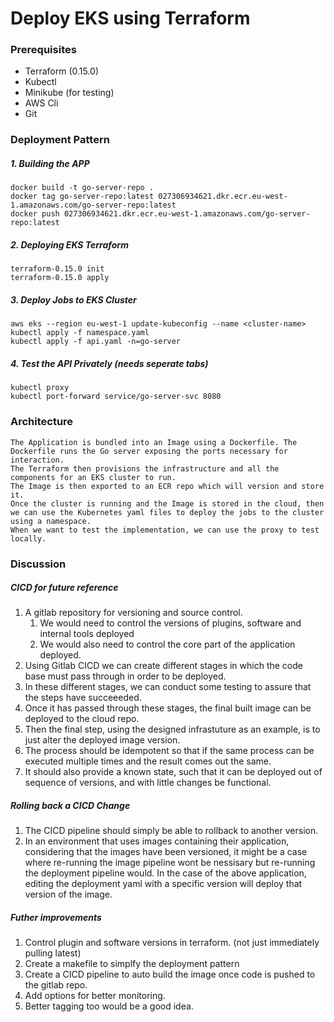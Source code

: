 # Deploy EKS using Terraform

### Prerequisites
* Terraform (0.15.0)
* Kubectl
* Minikube (for testing)
* AWS Cli
* Git


### Deployment Pattern
##### 1. Building the APP
```
docker build -t go-server-repo .
docker tag go-server-repo:latest 027306934621.dkr.ecr.eu-west-1.amazonaws.com/go-server-repo:latest
docker push 027306934621.dkr.ecr.eu-west-1.amazonaws.com/go-server-repo:latest
```

##### 2. Deploying EKS Terraform
```
terraform-0.15.0 init
terraform-0.15.0 apply
```

##### 3. Deploy Jobs to EKS Cluster
```
aws eks --region eu-west-1 update-kubeconfig --name <cluster-name>
kubectl apply -f namespace.yaml
kubectl apply -f api.yaml -n=go-server
```

##### 4. Test the API Privately (needs seperate tabs)
```
kubectl proxy
kubectl port-forward service/go-server-svc 8080
```

### Architecture
```
The Application is bundled into an Image using a Dockerfile. The Dockerfile runs the Go server exposing the ports necessary for interaction.
The Terraform then provisions the infrastructure and all the components for an EKS cluster to run.
The Image is then exported to an ECR repo which will version and store it.
Once the cluster is running and the Image is stored in the cloud, then we can use the Kubernetes yaml files to deploy the jobs to the cluster using a namespace.
When we want to test the implementation, we can use the proxy to test locally.
```
### Discussion
##### CICD for future reference

1. A gitlab repository for versioning and source control.
    1. We would need to control the versions of plugins, software and internal tools deployed
    2. We would also need to control the core part of the application deployed.
2. Using Gitlab CICD we can create different stages in which the code base must pass through in order to be deployed.
3. In these different stages, we can conduct some testing to assure that the steps have succeeeded.
4. Once it has passed through these stages, the final built image can be deployed to the cloud repo.
5. Then the final step, using the designed infrastuture as an example, is to just alter the deployed image version.
6. The process should be idempotent so that if the same process can be executed multiple times and the result comes out the same.
7. It should also provide a known state, such that it can be deployed out of sequence of versions, and with little changes be functional.


##### Rolling back a CICD Change

1. The CICD pipeline should simply be able to rollback to another version.
2. In an environment that uses images containing their application, considering that the images have been versioned, it might be a case where re-running the image pipeline wont be nessisary but re-running the deployment pipeline would. In the case of the above application, editing the deployment yaml with a specific version will deploy that version of the image.


##### Futher improvements

1. Control plugin and software versions in terraform. (not just immediately pulling latest)
2. Create a makefile to simplfy the deployment pattern
3. Create a CICD pipeline to auto build the image once code is pushed to the gitlab repo.
4. Add options for better monitoring.
5. Better tagging too would be a good idea.

